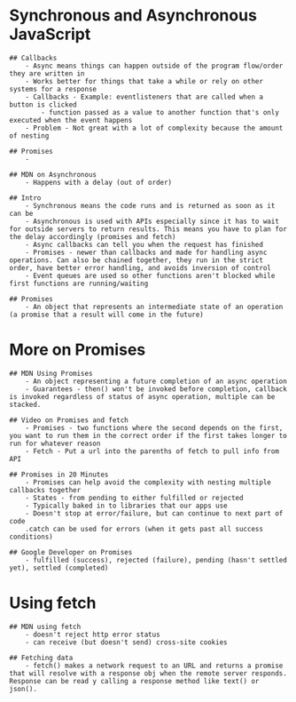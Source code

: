 # Synchronous and Asynchronous JavaScript
    ## Callbacks
        - Async means things can happen outside of the program flow/order they are written in
        - Works better for things that take a while or rely on other systems for a response
        - Callbacks - Example: eventlisteners that are called when a button is clicked
            - function passed as a value to another function that's only executed when the event happens
        - Problem - Not great with a lot of complexity because the amount of nesting
    
    ## Promises 
        - 

    ## MDN on Asynchronous 
        - Happens with a delay (out of order)

    ## Intro 
        - Synchronous means the code runs and is returned as soon as it can be
        - Asynchronous is used with APIs especially since it has to wait for outside servers to return results. This means you have to plan for the delay accordingly (promises and fetch)
        - Async callbacks can tell you when the request has finished
        - Promises - newer than callbacks and made for handling async operations. Can also be chained together, they run in the strict order, have better error handling, and avoids inversion of control
        - Event queues are used so other functions aren't blocked while first functions are running/waiting

    ## Promises 
        - An object that represents an intermediate state of an operation (a promise that a result will come in the future)

# More on Promises
    ## MDN Using Promises 
        - An object representing a future completion of an async operation
        - Guarantees - then() won't be invoked before completion, callback is invoked regardless of status of async operation, multiple can be stacked.

    ## Video on Promises and fetch 
        - Promises - two functions where the second depends on the first, you want to run them in the correct order if the first takes longer to run for whatever reason
        - Fetch - Put a url into the parenths of fetch to pull info from API

    ## Promises in 20 Minutes 
        - Promises can help avoid the complexity with nesting multiple callbacks together
        - States - from pending to either fulfilled or rejected
        - Typically baked in to libraries that our apps use
        - Doesn't stop at error/failure, but can continue to next part of code
        .catch can be used for errors (when it gets past all success conditions)

    ## Google Developer on Promises 
        - fulfilled (success), rejected (failure), pending (hasn't settled yet), settled (completed)

# Using fetch
    ## MDN using fetch 
        - doesn't reject http error status
        - can receive (but doesn't send) cross-site cookies

    ## Fetching data
        - fetch() makes a network request to an URL and returns a promise that will resolve with a response obj when the remote server responds. Response can be read y calling a response method like text() or json().